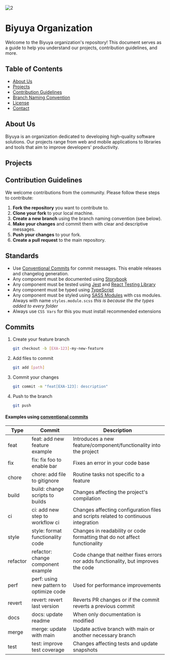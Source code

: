 ![2](https://github.com/BiyuyaApp/.github/assets/43304840/7027ce1c-904d-41d5-91b4-d87d6c86e30d)
# Biyuya Organization
Welcome to the Biyuya organization's repository! This document serves as a guide to help you understand our projects, contribution guidelines, and more.

## Table of Contents

- [About Us](#about-us)
- [Projects](#projects)
- [Contribution Guidelines](#contribution-guidelines)
- [Branch Naming Convention](#branch-naming-convention)
- [License](#license)
- [Contact](#contact)

## About Us

Biyuya is an organization dedicated to developing high-quality software solutions. Our projects range from web and mobile applications to libraries and tools that aim to improve developers' productivity.

## Projects


## Contribution Guidelines

We welcome contributions from the community. Please follow these steps to contribute:

1. **Fork the repository** you want to contribute to.
2. **Clone your fork** to your local machine.
3. **Create a new branch** using the branch naming convention (see below).
4. **Make your changes** and commit them with clear and descriptive messages.
5. **Push your changes** to your fork.
6. **Create a pull request** to the main repository.

## Standards

- Use [Conventional Commits](https://www.conventionalcommits.org/en/v1.0.0/) for commit messages. This enable releases and changelog generation.
- Any component must be documented using [Storybook](https://storybook.js.org/)
- Any component must be tested using [Jest](https://jestjs.io/) and [React Testing Library](https://testing-library.com/docs/react-testing-library/intro/)
- Any component must be typed using [TypeScript](https://www.typescriptlang.org/)
- Any component must be styled using [SASS Modules](https://sass-lang.com/) with css modules. Always with name `styles.module.scss` _this is because the the types added to every folder_
- Always use `CSS Vars` for this you must install recommended extensions

## Commits

1. Create your feature branch

   ```bash
   git checkout -b [EXA-123]-my-new-feature
   ```

2. Add files to commit

   ```bash
   git add [path]
   ```

3. Commit your changes

   ```bash
   git commit -m "feat[EXA-123]: description"
   ```

4. Push to the branch

   ```bash
   git push
   ```

#### Examples using [conventional commits](https://www.conventionalcommits.org/en/v1.0.0/)

| Type     | Commit                                   | Description                                                                         |
| -------- | ---------------------------------------- | ----------------------------------------------------------------------------------- |
| feat     | feat: add new feature example            | Introduces a new feature/component/functionality into the project                   |
| fix      | fix: fix foo to enable bar               | Fixes an error in your code base                                                    |
| chore    | chore: add file to gitignore             | Routine tasks not specific to a feature                                             |
| build    | build: change scripts to builds          | Changes affecting the project's compilation                                         |
| ci       | ci: add new step to workflow ci          | Changes affecting configuration files and scripts related to continuous integration |
| style    | style: format functionality code         | Changes in readability or code formatting that do not affect functionality          |
| refactor | refactor: change component example       | Code change that neither fixes errors nor adds functionality, but improves the code |
| perf     | perf: using new pattern to optimize code | Used for performance improvements                                                   |
| revert   | revert: revert last version              | Reverts PR changes or if the commit reverts a previous commit                       |
| docs     | docs: update readme                      | When only documentation is modified                                                 |
| merge    | merge: update with main                  | Update active branch with main or another necessary branch                          |
| test     | test: improve test coverage              | Changes affecting tests and update snapshots                                        |

